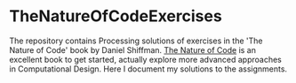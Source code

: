 # TheNatureOfCodeExercises

The repository contains Processing solutions of exercises in the 'The Nature of Code' book by Daniel Shiffman.
[The Nature of Code](http://natureofcode.com) is an excellent book to get started, actually explore more advanced approaches in Computational Design. Here I document my solutions to the assignments.
